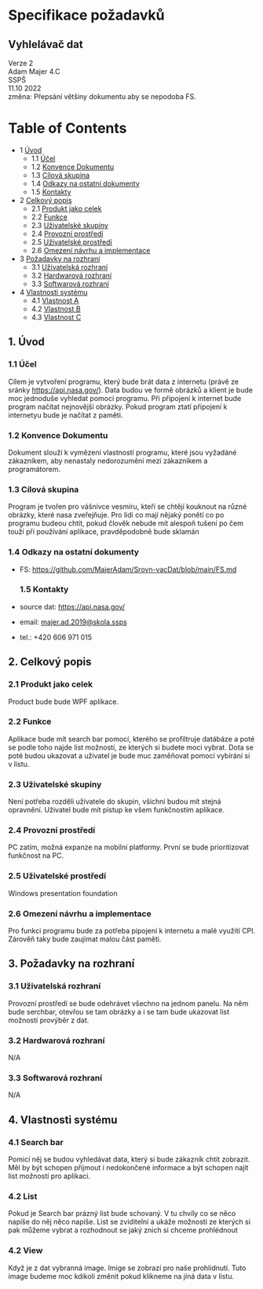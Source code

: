 # Specifikace požadavků
## Vyhlelávač dat
Verze 2  
Adam Majer 4.C  
SSPŠ  
11.10 2022  
změna: Přepsání většiny dokumentu aby se nepodoba FS.

Table of Contents
================
* 1 [Úvod](#1-úvod)
   * 1.1 [Účel](#11-účel)
   * 1.2 [Konvence Dokumentu](#12-konvence-dokumentu)
   * 1.3 [Cílová skupina](#13-cílová-skupina)
   * 1.4 [Odkazy na ostatní dokumenty](#14-odkazy-na-ostatní-dokumenty)
   * 1.5 [Kontakty](#15-kontakty)
* 2 [Celkový popis](#2-celkový-popis)
   * 2.1 [Produkt jako celek](#21-produkt-jako-celek)
   * 2.2 [Funkce](#22-funkce)
   * 2.3 [Uživatelské skupiny](#23-uživatelské-skupiny)
   * 2.4 [Provozní prostředí](#23-provozní-prostředí)
   * 2.5 [Uživatelské prostředí](#24-uživatelské-prostředí)
   * 2.6 [Omezení návrhu a implementace](#25-omezení-návrhu-a-implementace)
* 3 [Požadavky na rozhraní](#3-požadavky-na-rozhraní)
   * 3.1 [Uživatelská rozhraní](#31-uživatelská-rozhraní)
   * 3.2 [Hardwarová rozhraní](#32-hardwarová-rozhraní)
   * 3.3 [Softwarová rozhraní](#33-softwarová-rozhraní)
* 4 [Vlastnosti systému](#4-vlastnosti-systému)
   * 4.1 [Vlastnost A](#31-vlastnost-A)
   * 4.2 [Vlastnost B](#31-vlastnost-B)
   * 4.3 [Vlastnost C](#31-vlastnost-C)

## 1. Úvod 
  ### 1.1 Účel
Cílem je vytvoření programu, který bude brát data z internetu (právě ze sránky https://api.nasa.gov/). Data budou ve formě obrázků a klient je bude moc jednoduše vyhledat pomocí programu. Při připojení k internet bude program načítat nejnovější obrázky. Pokud program ztatí připojení k internetyu bude je načítat z paměti.
  ### 1.2 Konvence Dokumentu
Dokument slouží k vymězení vlastností programu, které jsou  vyžadáné zákazníkem, aby nenastaly nedorozumění mezi zákazníkem a programátorem. 
  ### 1.3 Cílová skupina
Program je tvořen pro vášnívce vesmíru, kteří se chtějí kouknout na různé obrázky, které nasa zveřejňuje. Pro lidi co mají nějaký ponětí co po programu budeou chtít, pokud člověk nebude mít alespoň tušení po čem touží při používání aplikace, pravděpodobně bude sklamán
  ### 1.4 Odkazy na ostatní dokumenty
* FS: https://github.com/MajerAdam/Srovn-vacDat/blob/main/FS.md
  ### 1.5 Kontakty
  
* source dat: https://api.nasa.gov/
* email: majer.ad.2019@skola.ssps
* tel.: +420 606 971 015

## 2. Celkový popis
  ### 2.1 Produkt jako celek
  Product bude bude WPF aplikace. 
  ### 2.2 Funkce
  Aplikace bude mít search bar pomocí, kterého se profiltruje datábáze a poté se podle toho najde list možností, ze kterých si budete moci vybrat. Dota se poté budou     ukazovat a uživatel je bude muc zaměňovat pomocí vybírání si v listu. 
  ### 2.3 Uživatelské skupiny
  Není potřeba rozděli uživatele do skupin, všichni budou mít stejná opravnění. Uživatel bude mít pístup ke všem funkčnostím aplikace.
  ### 2.4 Provozní prostředí
  PC zatím, možná expanze na mobilní platformy. První se bude prioritizovat funkčnost na PC.
  ### 2.5 Uživatelské prostředí
  Windows presentation foundation
  ### 2.6 Omezení návrhu a implementace
  Pro funkci programu bude za potřeba pipojení k internetu a malé využití CPI. Zárověň taky bude zaujímat malou část paměti.
## 3. Požadavky na rozhraní
  ### 3.1 Uživatelská rozhraní
  Provozní prostředí se bude odehrávet všechno na jednom panelu. Na něm bude serchbar, otevřou se tam obrázky a i se tam bude ukazovat list možností provýběr z dat.
  ### 3.2 Hardwarová rozhraní
  N/A
  ### 3.3 Softwarová rozhraní 
  N/A
## 4. Vlastnosti systému
  ### 4.1 Search bar 
  Pomicí něj se budou vyhledávat data, který si bude zákazník chtít zobrazit. Měl by být schopen přijmout i nedokončené informace a být schopen najít list možností pro   aplikaci.
  ### 4.2 List
  Pokud je Search bar prázný list bude schovaný. V tu chvíly co se něco napíše do něj něco napíše. List se zviditelní a ukáže možnosti ze kterých si pak můžeme vybrat   a rozhodnout se jaký znich si chceme prohlédnout
  ### 4.2 View
  Když je z dat vybranná image. Imige se zobrazí pro naše prohlidnutí. Tuto image budeme moc kdikoli změnit pokud klikneme na jíná data v listu.

